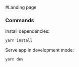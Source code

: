 #Landing page

### Commands

Install dependencies:

```sh
yarn install
```

Serve app in development mode:

```sh
yarn dev
```
